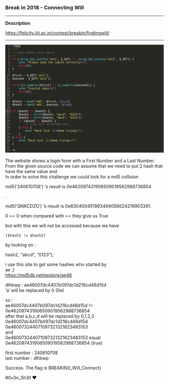<h3 id="break-in-2018-connecting-will"><strong>Break In 2018 - Connecting Will</strong></h3>

<hr>

<p><strong>Description</strong></p>

<p><a href="https://felicity.iiit.ac.in/contest/breakin/findingwill/">https://felicity.iiit.ac.in/contest/breakin/findingwill/</a></p>

<hr>

<p><img src="https://raw.githubusercontent.com/0xy4hy4/Write-ups/master/2018/breakin-ctf-2018/web/findingwill/findingwill.png" alt="enter image description here" title=""></p>

<p>The website shows a login form with a First Number and a Last Number. From the given source code we can assume that we need to put 2 hash that have the same value and  <br>
In order to solve this challenge we could look for a md5 collision</p>

<p>md5(‘240610708’) ‘s result is  0e462097431906509019562988736854</p>

<p>.</p>

<p>md5(‘QNKCDZO’) ‘s result is 0e830400451993494058024219903391.</p>

<p>0 == 0 when compared with == they give us True </p>

<p>but with this we will not be accessed because we have </p>

<pre><code>($hash1 != $hash2)
</code></pre>

<p>by looking on : </p>

<p><script type="math/tex" id="MathJax-Element-308">hash2 = strtr(</script>hash2, “abcd”, “0123”);</p>

<p>i use this site to get some hashes who started by  <br>
ae ;)  <br>
<a href="https://md5db.net/explore/ae46">https://md5db.net/explore/ae46</a></p>

<p>dlhkwp : ae46007dc4407b097dc1d216cd48d15d <br>
‘a’ will be replaced by 0 (0e)</p>

<p>so :  <br>
ae46007dc4407b097dc1d216cd48d15d != 0e462097431906509019562988736854 <br>
after that a,b,c,d will be replaced by 0,1,2,3 <br>
0e46007dc4407b097dc1d216cd48d15d <br>
0e460073244071097321321623483153 <br>
and  <br>
0e460073244071097321321623483153 equal 0e462097431906509019562988736854 (true)</p>

<p>first number : 240610708 <br>
last number : dlhkwp</p>

<p>Success. The flag is BREAKIN{I_Will_Connect}</p>
<p>#0v3n_Sh3ll ❤</p>
